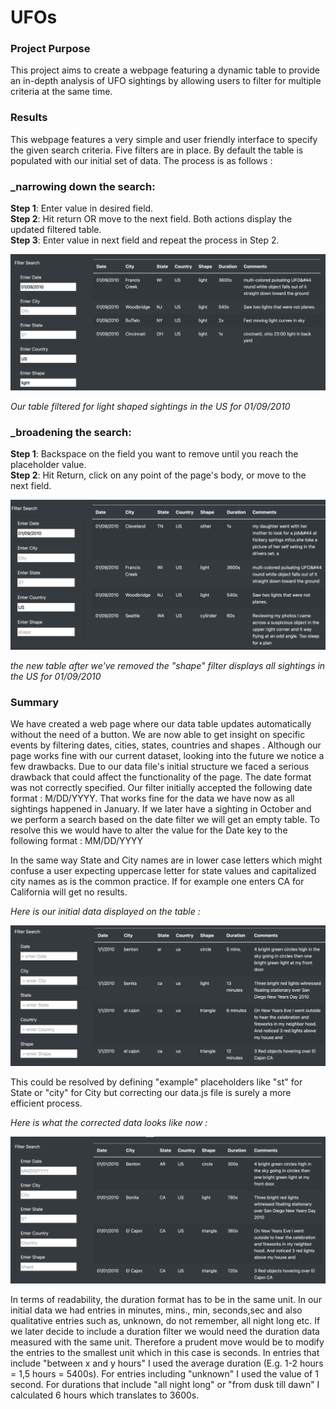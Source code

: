 # UFOs

### Project Purpose 
  This project aims to create a webpage featuring a dynamic table to provide an in-depth analysis of UFO sightings by allowing users to filter for multiple criteria at the same time. 

### Results
  This webpage features a very simple and user friendly interface to specify the given search criteria. Five filters are in place. By default the table is populated with our initial set of data. The process is as follows : 

### _narrowing down the search: 
**Step 1**: Enter value in desired field. \
**Step 2**: Hit return OR move to the next field. Both actions display the updated filtered table. \
**Step 3**: Enter value in next field and repeat the process in Step 2. 

![](static/images/light.png)

*Our table filtered for light shaped sightings in the US for 01/09/2010*


### _broadening the search: 
**Step 1**: Backspace on the field you want to remove until you reach the placeholder value. \
**Step 2**: Hit Return, click on any point of the page's body, or move to the next field. 


![](static/images/nolight.png)

*the new table after we've removed the "shape" filter displays all sightings in the US for 01/09/2010*

### Summary 

  We have created a web page where our data table updates automatically without the need of a button. We are now able to get insight on specific events by filtering dates, cities, states, countries and shapes . Although our page works fine with our current dataset, looking into the future we notice a few drawbacks. 
Due to our data file's initial structure we faced a serious drawback that could affect the functionality of the page. The date format was not correctly specified. Our filter initially accepted the following date format : M/DD/YYYY. That works fine for the data we have now as all sightings happened in January. If we later have a sighting in October and we perform a search based on the date filter we will get an empty table. To resolve this we would have to alter the value for the Date key to the following format : MM/DD/YYYY

  In the same way State and City names are in lower case letters which might confuse a user expecting uppercase letter for state values and capitalized city names as is the common practice. If for example one enters CA for California will get no results.

*Here is our initial data displayed on the table :*

![](static/images/before.png)

This could be resolved by defining "example" placeholders like "st" for State or "city" for City but correcting our data.js file is surely a more efficient process.

*Here is what the corrected data looks like now :*

![](static/images/after.png)

  In terms of readability, the duration format has to be in the same unit. In our initial data we had entries in minutes, mins., min, seconds,sec and also qualitative entries such as, unknown, do not remember, all night long etc. If we later decide to include a duration filter we would need the duration data measured with the same unit. Therefore a prudent move would be to modify the entries to the smallest unit which in this case is seconds. In entries that include "between x and y hours" I used the average duration (E.g. 1-2 hours = 1,5 hours = 5400s). For entries including "unknown" I used the value of 1 second. For durations that include "all night long" or "from dusk till dawn" I calculated 6 hours which translates to 3600s. 

